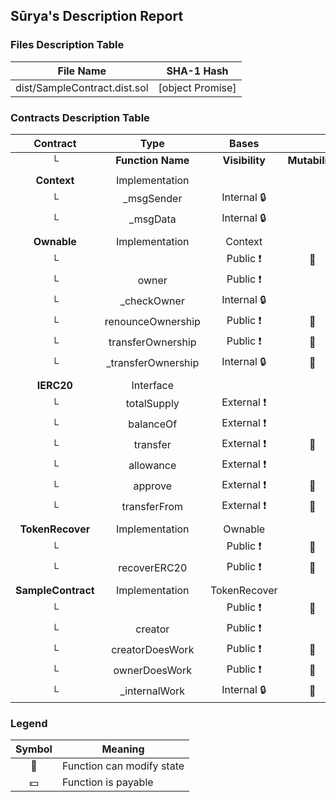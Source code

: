 ## Sūrya's Description Report

### Files Description Table


|  File Name  |  SHA-1 Hash  |
|-------------|--------------|
| dist/SampleContract.dist.sol | [object Promise] |


### Contracts Description Table


|  Contract  |         Type        |       Bases      |                  |                 |
|:----------:|:-------------------:|:----------------:|:----------------:|:---------------:|
|     └      |  **Function Name**  |  **Visibility**  |  **Mutability**  |  **Modifiers**  |
||||||
| **Context** | Implementation |  |||
| └ | _msgSender | Internal 🔒 |   | |
| └ | _msgData | Internal 🔒 |   | |
||||||
| **Ownable** | Implementation | Context |||
| └ | <Constructor> | Public ❗️ | 🛑  |NO❗️ |
| └ | owner | Public ❗️ |   |NO❗️ |
| └ | _checkOwner | Internal 🔒 |   | |
| └ | renounceOwnership | Public ❗️ | 🛑  | onlyOwner |
| └ | transferOwnership | Public ❗️ | 🛑  | onlyOwner |
| └ | _transferOwnership | Internal 🔒 | 🛑  | |
||||||
| **IERC20** | Interface |  |||
| └ | totalSupply | External ❗️ |   |NO❗️ |
| └ | balanceOf | External ❗️ |   |NO❗️ |
| └ | transfer | External ❗️ | 🛑  |NO❗️ |
| └ | allowance | External ❗️ |   |NO❗️ |
| └ | approve | External ❗️ | 🛑  |NO❗️ |
| └ | transferFrom | External ❗️ | 🛑  |NO❗️ |
||||||
| **TokenRecover** | Implementation | Ownable |||
| └ | <Constructor> | Public ❗️ | 🛑  | Ownable |
| └ | recoverERC20 | Public ❗️ | 🛑  | onlyOwner |
||||||
| **SampleContract** | Implementation | TokenRecover |||
| └ | <Constructor> | Public ❗️ | 🛑  | TokenRecover |
| └ | creator | Public ❗️ |   |NO❗️ |
| └ | creatorDoesWork | Public ❗️ | 🛑  | onlyCreator |
| └ | ownerDoesWork | Public ❗️ | 🛑  | onlyOwner |
| └ | _internalWork | Internal 🔒 | 🛑  | |


### Legend

|  Symbol  |  Meaning  |
|:--------:|-----------|
|    🛑    | Function can modify state |
|    💵    | Function is payable |
